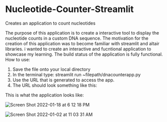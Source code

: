 # Nucleotide-Counter-Streamlit
Creates an application to count nucleotides

The purpose of this application is to create a interactive tool to display the nucleotide counts in a custom DNA sequence. 
The motivation for the creation of this application was to become familiar with streamlit and altair libraries. i wanted to create an interactive and fucntional application to showcase my learning.
The build status of the application is fully functional.
How to use:
1. Save the file onto your local directory
2. In the terminal type: streamlit run ~filepath/dnacounterapp.py
3. Use the URL that is generated to access the app. 
4. The URL should look something like this:

This is what the application looks like:

![Screen Shot 2022-01-18 at 6 12 18 PM](https://user-images.githubusercontent.com/90015489/150033838-6121a5db-f016-4591-84f2-ba2c54acf22e.png)


![Screen Shot 2022-01-02 at 11 03 31 AM](https://user-images.githubusercontent.com/90015489/147881663-6d3f1acf-978f-48ba-ae4b-f74e3968c021.png)

